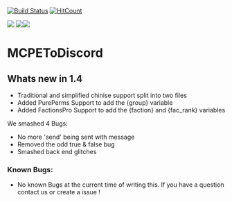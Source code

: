 [![Build Status](https://travis-ci.org/jackthehack21/MCPEToDiscord.svg?branch=dev)](https://travis-ci.org/jackthehack21/MCPEToDiscord) [![HitCount](http://hits.dwyl.io/Jackthehack21/MCPEToDiscord.svg)](http://hits.dwyl.io/Jackthehack21/MCPEToDiscord)

[![](https://poggit.pmmp.io/shield.state/MCPEToDiscord)](https://poggit.pmmp.io/p/MCPEToDiscord)
[![](https://poggit.pmmp.io/shield.api/MCPEToDiscord)](https://poggit.pmmp.io/p/MCPEToDiscord)[![](https://poggit.pmmp.io/shield.dl.total/MCPEToDiscord)](https://poggit.pmmp.io/p/MCPEToDiscord)
# MCPEToDiscord

## Whats new in 1.4

- Traditional and simplified chinise support split into two files
- Added PurePerms Support to add the {group} variable
- Added FactionsPro Support to add the {faction} and {fac_rank} variables

We smashed 4 Bugs:
- No more 'send' being sent with message
- Removed the odd true & false bug
- Smashed back end glitches

### Known Bugs:
- No known Bugs at the current time of writing this.
If you have a question contact us or create a issue !

